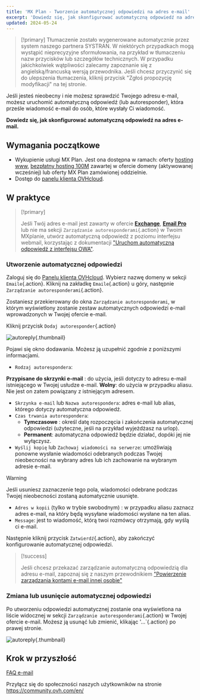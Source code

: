 ```yaml
---
title: 'MX Plan - Tworzenie automatycznej odpowiedzi na adres e-mail'
excerpt: 'Dowiedz się, jak skonfigurować automatyczną odpowiedź na adres e-mail'
updated: 2024-05-24
---
```


> [!primary]
> Tłumaczenie zostało wygenerowane automatycznie przez system naszego partnera SYSTRAN. W niektórych przypadkach mogą wystąpić nieprecyzyjne sformułowania, na przykład w tłumaczeniu nazw przycisków lub szczegółów technicznych. W przypadku jakichkolwiek wątpliwości zalecamy zapoznanie się z angielską/francuską wersją przewodnika. Jeśli chcesz przyczynić się do ulepszenia tłumaczenia, kliknij przycisk "Zgłoś propozycję modyfikacji" na tej stronie.
> 

Jeśli jesteś nieobecny i nie możesz sprawdzić Twojego adresu e-mail, możesz uruchomić automatyczną odpowiedź (lub autoresponder), która prześle wiadomość e-mail do osób, które wysłały Ci wiadomość.

**Dowiedz się, jak skonfigurować automatyczną odpowiedź na adres e-mail.**

## Wymagania początkowe

- Wykupienie usługi MX Plan. Jest ona dostępna w ramach: oferty [hosting www](/links/web/hosting), [bezpłatny hosting 100M](/links/web/domains-free-hosting) zawartej w ofercie domeny (aktywowanej wcześniej) lub oferty MX Plan zamówionej oddzielnie.
- Dostęp do [panelu klienta OVHcloud](/links/manager).

## W praktyce

> [!primary]
>
> Jeśli Twój adres e-mail jest zawarty w ofercie [**Exchange**](/links/web/emails-hosted-exchange), [**Email Pro**](/links/web/email-pro) lub nie ma sekcji `Zarządzanie autoresponderami`{.action} w Twoim MXplanie, utwórz automatyczną odpowiedź z poziomu interfejsu webmail, korzystając z dokumentacji ["Uruchom automatyczną odpowiedź z interfejsu OWA"](/pages/web_cloud/email_and_collaborative_solutions/using_the_outlook_web_app_webmail/owa_automatic_replies).

### Utworzenie automatycznej odpowiedzi

Zaloguj się do [Panelu klienta OVHcloud](/links/manager). Wybierz nazwę domeny w sekcji `Emaile`{.action}. Kliknij na zakładkę `Emaile`{.action} u góry, następnie `Zarządzanie autoresponderami`{.action}.

Zostaniesz przekierowany do okna `Zarządzanie autoresponderami`, w którym wyświetlony zostanie zestaw automatycznych odpowiedzi e-mail wprowadzonych w Twojej ofercie e-mail.

Kliknij przycisk `Dodaj autoresponder`{.action}

![autoreply](images/email_responder01.png){.thumbnail}

Pojawi się okno dodawania. Możesz ją uzupełnić zgodnie z poniższymi informacjami.

- `Rodzaj autorespondera`:

**Przypisane do skrzynki e-mail** : do użycia, jeśli dotyczy to adresu e-mail istniejącego w Twojej usłudze e-mail.
**Wolny**: do użycia w przypadku aliasu. Nie jest on zatem powiązany z istniejącym adresem.

- `Skrzynka e-mail` lub `Nazwa autorespondera`: adres e-mail lub alias, którego dotyczy automatyczna odpowiedź.
- `Czas trwania autorespondera`:
    - **Tymczasowe** : określ datę rozpoczęcia i zakończenia automatycznej odpowiedzi (użyteczne, jeśli na przykład wyjeżdżasz na urlop).
    - **Permanent**: automatyczna odpowiedź będzie działać, dopóki jej nie wyłączysz.
- `Wyślij kopię` lub `Zachowaj wiadomości na serwerze`: umożliwiają ponowne wysłanie wiadomości odebranych podczas Twojej nieobecności na wybrany adres lub ich zachowanie na wybranym adresie e-mail.

> [!warning]
>
> Jeśli usuniesz zaznaczenie tego pola, wiadomości odebrane podczas Twojej nieobecności zostaną automatycznie usunięte.

- `Adres w kopii` (tylko w trybie swobodnym) : w przypadku aliasu zaznacz adres e-mail, na który będą wysyłane wiadomości wysłane na ten alias.
- `Message`: jest to wiadomość, którą twoi rozmówcy otrzymają, gdy wyślą ci e-mail.

Następnie kliknij przycisk `Zatwierdź`{.action}, aby zakończyć konfigurowanie automatycznej odpowiedzi.

> [!success]
>
> Jeśli chcesz przekazać zarządzanie automatyczną odpowiedzią dla adresu e-mail, zapoznaj się z naszym przewodnikiem ["Powierzenie zarządzania kontami e-mail innej osobie"](/pages/web_cloud/email_and_collaborative_solutions/mx_plan/feature_delegation)

### Zmiana lub usunięcie automatycznej odpowiedzi

Po utworzeniu odpowiedzi automatycznej zostanie ona wyświetlona na liście widocznej w sekcji `Zarządzanie autoresponderami`{.action} w Twojej ofercie e-mail. Możesz ją usunąć lub zmienić, klikając '...`{.action} po prawej stronie.

![autoreply](images/email_responder02.png){.thumbnail}

## Krok w przyszłość

[FAQ e-mail](/pages/web_cloud/email_and_collaborative_solutions/mx_plan/faq-emails)

Przyłącz się do społeczności naszych użytkowników na stronie <https://community.ovh.com/en/>
